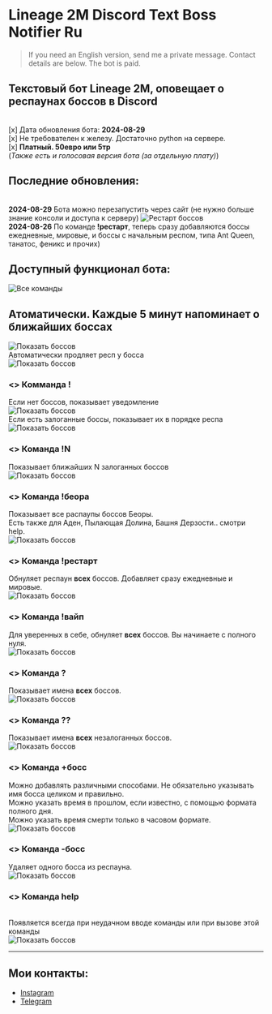# Lineage 2M Discord Text Boss Notifier Ru
> If you need an English version, send me a private message. Contact details are below. The bot is paid.

## Текстовый бот Lineage 2M, оповещает о респаунах боссов в Discord 
<br/> [x] Дата обновления бота: __2024-08-29__
<br/> [x] Не требователен к железу. Достаточно python на сервере.
<br/> [x] **Платный. 50евро или 5тр**
<br/> (_Также есть и голосовая версия бота (за отдельную плату)_)

## Последние обновления:
<br/>__2024-08-29__ Бота можно перезапустить через сайт (не нужно больше знание консоли и доступа к серверу)
![Рестарт боссов](./screenshots/15.png)
<br/>__2024-08-26__ По команде **!рестарт**, теперь сразу добавляются боссы ежедневные, мировые, и боссы с начальным респом, типа Ant Queen, танатос, феникс и прочих)

## Доступный функционал бота:
![Все команды](./screenshots/1.png)

## Атоматически. Каждые 5 минут напоминает о ближайших боссах
![Показать боссов](./screenshots/8.png)
<br/>Автоматически продляет респ у босса
<br/>![Показать боссов](./screenshots/9.png)

### **<> Комманда !**
Если нет боссов, показывает уведомление
<br/>![Показать боссов](./screenshots/2.png)
<br/>Если есть залоганные боссы, показывает их в порядке респа
<br/>![Показать боссов](./screenshots/3.png)


### **<> Команда !N**
Показывает ближайших N залоганных боссов
<br/>![Показать боссов](./screenshots/6.png)

### **<> Команда !беора**
Показывает все распаупы боссов Беоры.
<br/>Есть также для Аден, Пылающая Долина, Башня Дерзости.. смотри help.
<br/>![Показать боссов](./screenshots/7.png)

### **<> Команда !рестарт**
Обнуляет респаун __всех__ боссов. Добавляет сразу ежедневные и мировые.
<br/>![Показать боссов](./screenshots/4.png)


### **<> Команда !вайп**
Для уверенных в себе, обнуляет __всех__ боссов. Вы начинаете с полного нуля.
<br/>![Показать боссов](./screenshots/14.png)


### **<> Команда ?**
Показывает имена __всех__ боссов.
<br/>![Показать боссов](./screenshots/10.png)


### **<> Команда ??**
Показывает имена __всех__ незалоганных боссов.
<br/>![Показать боссов](./screenshots/11.png)


### **<> Команда +босс**
Можно добавлять различными способами. Не обязательно указывать имя босса целиком и правильно.
<br/>Можно указать время в прошлом, если известно, с помощью формата полного дня.
<br/>Можно указать время смерти только в часовом формате.
<br/>![Показать боссов](./screenshots/5.png)

### **<> Команда -босс**
Удаляет одного босса из респауна.
<br/>![Показать боссов](./screenshots/12.png)


### **<> Команда help**
<br/>Появляется всегда при неудачном вводе команды или при вызове этой команды
<br/>![Показать боссов](./screenshots/13.png)

---

## Мои контакты:
- [Instagram](https://www.instagram.com/eldar.dragomir/)
- [Telegram](https://t.me/eldar_dragomir)
